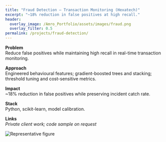```yaml
---
title: "Fraud Detection — Transaction Monitoring (Hexatech)"
excerpt: "~18% reduction in false positives at high recall."
header:
  overlay_image: /Amro_Portfolio/assets/images/fraud.png
  overlay_filter: 0.5
permalink: /projects/fraud-detection/
---
```


**Problem**  
Reduce false positives while maintaining high recall in real-time transaction monitoring.

**Approach**  
Engineered behavioural features; gradient-boosted trees and stacking; threshold tuning and cost-sensitive metrics.

**Impact**  
~18% reduction in false positives while preserving incident catch rate.

**Stack**  
Python, scikit-learn, model calibration.

**Links**  
*Private client work; code sample on request*

![Representative figure](/Amro_Portfolio/assets/images/fraud.png)